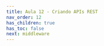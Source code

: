 ```yaml
---
title: Aula 12 - Criando APIs REST
nav_order: 12
has_children: true
has_toc: false
next: middleware
---
```

